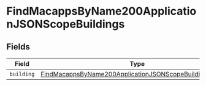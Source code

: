 # FindMacappsByName200ApplicationJSONScopeBuildings


## Fields

| Field                                                                                                                                             | Type                                                                                                                                              | Required                                                                                                                                          | Description                                                                                                                                       |
| ------------------------------------------------------------------------------------------------------------------------------------------------- | ------------------------------------------------------------------------------------------------------------------------------------------------- | ------------------------------------------------------------------------------------------------------------------------------------------------- | ------------------------------------------------------------------------------------------------------------------------------------------------- |
| `building`                                                                                                                                        | [FindMacappsByName200ApplicationJSONScopeBuildingsBuilding](../../models/operations/findmacappsbyname200applicationjsonscopebuildingsbuilding.md) | :heavy_minus_sign:                                                                                                                                | N/A                                                                                                                                               |